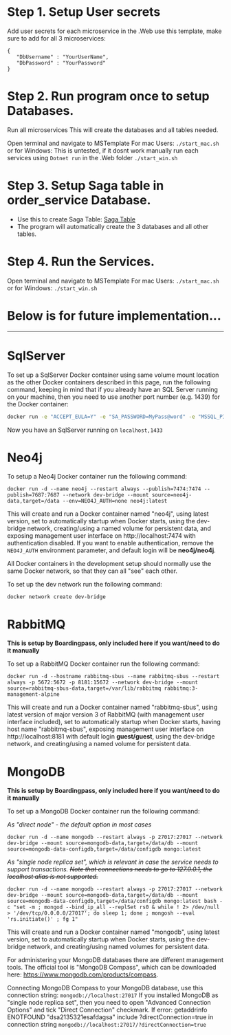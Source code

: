 # Step 1. Setup User secrets
Add user secrets for each microservice in the .Web use this template, make sure to add for all 3 microservices:
```
{
   "DbUsername" : "YourUserName",
   "DbPassword" : "YourPassword"
}
```

# Step 2. Run program once to setup Databases. 
Run all microservices
This will create the databases and all tables needed. 

Open terminal and navigate to MSTemplate For mac Users:
```./start_mac.sh ```
or for Windows: This is untested, if it dosnt work manually run each services using ```Dotnet run``` in the .Web folder
```./start_win.sh ```

# Step 3. Setup Saga table in order_service Database.
* Use this to create Saga Table: [Saga Table](Create_Saga_table.sql)
* The program will automatically create the 3 databases and all other tables.


# Step 4. Run the Services.

Open terminal and navigate to MSTemplate For mac Users:
```./start_mac.sh ```
or for Windows:
```./start_win.sh ```


# Below is for future implementation...
-------------------------------------------------------------------------------------------------------
# SqlServer

To set up a SqlServer Docker container using same volume mount location as the other Docker containers described in this page, run the following command, keeping in mind that if you already have an SQL Server running on your machine, then you need to use another port number (e.g. 1439) for the Docker container:

```sh
docker run -e "ACCEPT_EULA=Y" -e "SA_PASSWORD=MyPass@word" -e "MSSQL_PID=Express" -p 1433:1433 -d --name=sql --restart always --mount source=sql-data,target=/var/opt/mssql/data -u root mcr.microsoft.com/mssql/server:2019-latest
```

Now you have an SqlServer running on `localhost,1433`

# Neo4j
To setup a Neo4j Docker container run the following command:

    docker run -d --name neo4j --restart always --publish=7474:7474 --publish=7687:7687 --network dev-bridge --mount source=neo4j-data,target=/data --env=NEO4J_AUTH=none neo4j:latest

This will create and run a Docker container named "neo4j", using latest version, set to automatically startup when Docker starts, using the dev-bridge network, creating/using a named volume for persistent data, and exposing management user interface on http://localhost:7474 with authentication disabled. If you want to enable authentication, remove the `NEO4J_AUTH` environment parameter, and default login will be **neo4j/neo4j**.

All Docker containers in the development setup should normally use the same Docker network, so that they can all "see" each other.

To set up the dev network run the following command:

    docker network create dev-bridge


# RabbitMQ
**This is setup by Boardingpass, only included here if you want/need to do it manually**

To set up a RabbitMQ Docker container run the following command:

    docker run -d --hostname rabbitmq-sbus --name rabbitmq-sbus --restart always -p 5672:5672 -p 8181:15672 --network dev-bridge --mount source=rabbitmq-sbus-data,target=/var/lib/rabbitmq rabbitmq:3-management-alpine

This will create and run a Docker container named "rabbitmq-sbus", using latest version of major version 3 of RabbitMQ (with management user interface included), set to automatically startup when Docker starts, having host name "rabbitmq-sbus", exposing management user interface on http://localhost:8181 with default login **guest/guest**, using the dev-bridge network, and creating/using a named volume for persistent data.

# MongoDB
**This is setup by Boardingpass, only included here if you want/need to do it manually**

To set up a MongoDB Docker container run the following command:

_As "direct node" - the default option in most cases_

    docker run -d --name mongodb --restart always -p 27017:27017 --network dev-bridge --mount source=mongodb-data,target=/data/db --mount source=mongodb-data-configdb,target=/data/configdb mongo:latest

_As "single node replica set", which is relevant in case the service needs to support transactions. ~~Note that connections needs to go to 127.0.0.1, the localhost alias is not supported.~~_

    docker run -d --name mongodb --restart always -p 27017:27017 --network dev-bridge --mount source=mongodb-data,target=/data/db --mount source=mongodb-data-configdb,target=/data/configdb mongo:latest bash -c "set -m ; mongod --bind_ip_all --replSet rs0 & while ! 2> /dev/null > '/dev/tcp/0.0.0.0/27017'; do sleep 1; done ; mongosh --eval 'rs.initiate()' ; fg 1" 

This will create and run a Docker container named "mongodb", using latest version, set to automatically startup when Docker starts, using the dev-bridge network, and creating/using named volumes for persistent data.

For administering your MongoDB databases there are different management tools. The official tool is "MongoDB Compass", which can be downloaded here: https://www.mongodb.com/products/compass.

Connecting MongoDB Compass to your MongoDB database, use this connection string: `mongodb://localhost:27017`
If you installed MongoDB as "single node replica set", then you need to open "Advanced Connection Options" and tick "Direct Connection" checkmark. If error: getaddrinfo ENOTFOUND "dsa2135321esafdagsa" include ?directConnection=true in connection string ```mongodb://localhost:27017/?directConnection=true```
